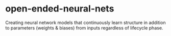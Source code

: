 # open-ended-neural-nets

Creating neural network models that continuously learn structure in addition to parameters (weights &amp; biases) from inputs regardless of lifecycle phase.
